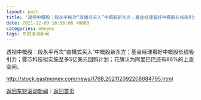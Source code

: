 ```yaml
---
layout: post
title: "透视中概股｜段永平再次“直播式买入”中概股新东方；基金经理看好中概股长线吸引力"
date: 2021-12-09 16:55:06 +0800
categories: emnews
tags: 东财滚动新闻
---
```


透视中概股：段永平再次“直播式买入”中概股新东方；基金经理看好中概股长线吸引力；雾芯科技拟实施至多5亿美元回购计划；花旗认为阿里巴巴还有86%的上涨空间。

<http://stock.eastmoney.com/news/1768,202112092208684795.html>

[返回东财滚动新闻](//finews.withounder.com/emnews/)｜[返回首页](//finews.withounder.com/)